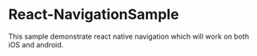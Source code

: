 # React-NavigationSample
This sample demonstrate react native navigation which will work on both iOS and android.
